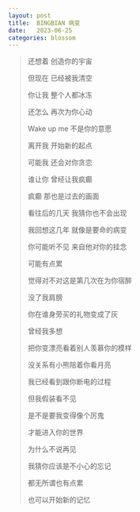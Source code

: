 ```yaml
---
layout: post
title:  BINGBIAN 病变
date:   2023-06-25
categories: blossom
---
```


>   还想着 创造你的宇宙
>   
>   但现在 已经被我清空
>   
>   你让我 整个人都冰冻
>   
>   还怎么 再次为你心动
>   
>   Wake up me 不是你的意愿
>   
>   离开我 开始新的起点
>   
>   可能我 还会对你贪恋
>   
>   谁让你 曾经让我疯癫
>   
>   疯癫 那也是过去的画面
>   
>   看往后的几天 我猜你也不会出现
>   
>   我回想这几年 就像是要命的病变
>   
>   你可能听不见 来自他对你的挂念
>   
>   可能有点累
>   
>   觉得对不对这是第几次在为你宿醉
>   
>   没了我肩膀
>   
>   你在谁身旁买的礼物变成了灰
>   
>   曾经我多想
>   
>   把你变漂亮看着别人羡慕你的模样
>   
>   没关系有小熊陪着你看月亮
>   
>   我已经看到跟你断电的过程
>   
>   但我假装看不见
>   
>   是不是要我变得像个厉鬼
>   
>   才能进入你的世界
>   
>   为什么不说再见
>   
>   我猜你应该是不小心的忘记
>   
>   都无所谓也有点累
>   
>   也可以开始新的记忆
